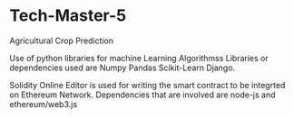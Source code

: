# Tech-Master-5
Agricultural Crop Prediction

Use of python libraries for machine Learning Algorithmss
Libraries or dependencies used are 
Numpy
Pandas
Scikit-Learn
Django.

Solidity Online Editor is used for writing the smart contract to be integrted on Ethereum Network. Dependencies that are involved are node-js and ethereum/web3.js


